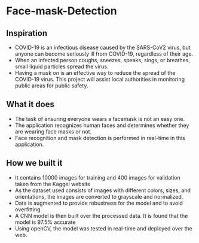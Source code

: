 # Face-mask-Detection

## Inspiration
- COVID-19 is an infectious disease caused by the SARS-CoV2 virus, but anyone can become seriously ill from COVID-19, regardless of their age. 
- When an infected person coughs, sneezes, speaks, sings, or breathes, small liquid particles spread the virus. 
- Having a mask on is an effective way to reduce the spread of the COVID-19 virus. This project will assist local authorities in monitoring public areas for public safety. 

## What it does
- The task of ensuring everyone wears a facemask is not an easy one. 
- The application recognizes human faces and determines whether they are wearing face masks or not.
- Face recognition and mask detection is performed in real-time in this application. 

## How we built it
- It contains 10000 images for training and 400 images for validation taken from the Kaggel website 
- As the dataset used consists of images with different colors, sizes, and orientations, the images are converted to grayscale and normalized. 
- Data is augmented to provide robustness for the model and to avoid overfitting.
- A CNN model is then built over the processed data. It is found that the model is 97.5% accurate
- Using openCV, the model was tested in real-time and deployed over the web.
